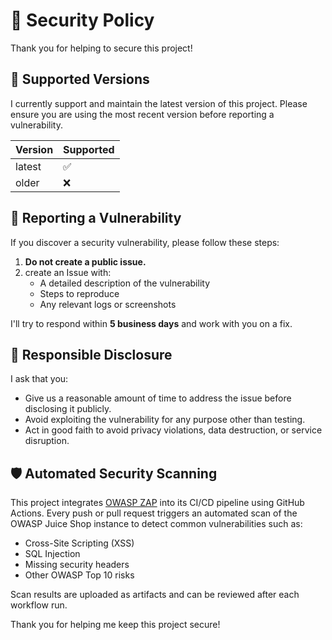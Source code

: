 # 🔐 Security Policy

Thank you for helping to secure this project!

## 📆 Supported Versions

I currently support and maintain the latest version of this project. Please ensure you are using the most recent version before reporting a vulnerability.

| Version | Supported |
|---------|-----------|
| latest  | ✅        |
| older   | ❌        |

## 📢 Reporting a Vulnerability

If you discover a security vulnerability, please follow these steps:

1. **Do not create a public issue.**
2. create an Issue with:
   - A detailed description of the vulnerability
   - Steps to reproduce
   - Any relevant logs or screenshots

I'll try to respond within **5 business days** and work with you on a fix.

## 🤝 Responsible Disclosure

I ask that you:

- Give us a reasonable amount of time to address the issue before disclosing it publicly.
- Avoid exploiting the vulnerability for any purpose other than testing.
- Act in good faith to avoid privacy violations, data destruction, or service disruption.

## 🛡️ Automated Security Scanning

This project integrates [OWASP ZAP](https://www.zaproxy.org/) into its CI/CD pipeline using GitHub Actions. Every push or pull request triggers an automated scan of the OWASP Juice Shop instance to detect common vulnerabilities such as:

- Cross-Site Scripting (XSS)
- SQL Injection
- Missing security headers
- Other OWASP Top 10 risks

Scan results are uploaded as artifacts and can be reviewed after each workflow run.

Thank you for helping me keep this project secure!
